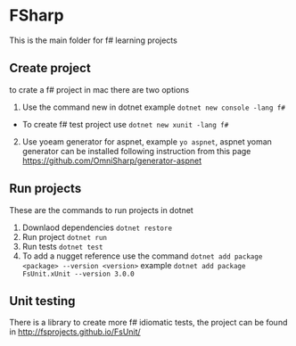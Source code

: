 # FSharp

This is the main folder for f# learning projects

## Create project

to crate a f# project in mac there are two options

1. Use the command new in dotnet example `dotnet new console -lang f#`
  * To create f# test project use `dotnet new xunit -lang f#`
2. Use yoeam generator for aspnet, example `yo aspnet`, aspnet yoman generator can be installed following instruction from this page https://github.com/OmniSharp/generator-aspnet

## Run projects

These are the commands to run projects in dotnet

1. Downlaod dependencies `dotnet restore`
2. Run project `dotnet run`
3. Run tests `dotnet test`
4. To add a nugget reference use the command `dotnet add package <package> --version <version>` example `dotnet add package FsUnit.xUnit --version 3.0.0`

## Unit testing

There is a library to create more f# idiomatic tests, the project can be found in http://fsprojects.github.io/FsUnit/


